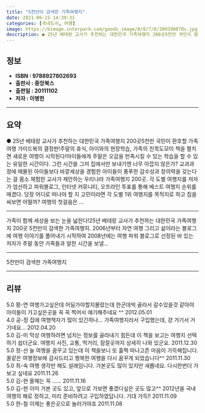 ```yaml
---
title: "5천만이 검색한 가족여행지"
date: 2021-06-15 14:39:31
categories: [국내도서, 여행]
image: https://bimage.interpark.com/goods_image/0/8/7/8/209190878s.jpg
description: ● 25년 베테랑 교사가 추천하는 대한민국 가족여행지 200곳5천만 국민이 환호할 가족여행 가이드북의 결정판!주말의 휴식, 아이와의 현장학습, 가족의 친목도모이 책을 펼치면 새로운 여행이 시작된다!아이들에게 주말은 오감을 만족시킬 수 있는 학습을 할 수 있는 유일한 시간이다. 그런 시
---
```


## **정보**

- **ISBN : 9788927802693**
- **출판사 : 중앙북스**
- **출판일 : 20111102**
- **저자 : 이병헌**

------



## **요약**

●  25년 베테랑 교사가 추천하는 대한민국 가족여행지 200곳5천만 국민이 환호할 가족여행 가이드북의 결정판!주말의 휴식, 아이와의 현장학습, 가족의 친목도모이 책을 펼치면 새로운 여행이 시작된다!아이들에게 주말은 오감을 만족시킬 수 있는 학습을 할 수 있는 유일한 시간이다. 그런 시간을 그저 집에서만 보내기엔 너무 아깝지 않은가? 교과과정에 매몰된 아이들보다 바깥세상을 경험한 아이들이 풍푸한 감수성과 창의력을 갖는다는 걸 몸소 체험한 교사가 제안하는 우리나라 가족여행지 200곳. 각 도별 여행지를 저자가 엄선하고 파워블로그, 인터넷 커뮤니티, 오프라인 투표를 통해 베스트 여행지 순위를 매겼다. 당장 어디로 떠나야 할 지 고민이라면 각 도별 1위 여행지를 목적지로 하고 짐을 싸보면 어떨까? 여행의 첫걸음은 ...

------

가족이 함께 세상을 보는 눈을 넓힌다!25년 베테랑 교사가 추천하는 대한민국 가족여행지 200곳 5천만이 검색한 가족여행지. 2006년부터 자연 여행 그리고 삶이라는 블로그에 여행 이야기를 풀어내기 시작하여 2008년에는 여행 파워 블로그로 선정된 바 있는 저자가 주말 동안 가족들과 알찬 시간을 보낼... 

------


5천만이 검색한 가족여행지 

------


## **리뷰** 

5.0 황-연 여행가고싶은데 어딜가야할지몰랐는데 한군데씩 골라서 갈수있을것 같아야아이들이 가고싶은곳을 꼭 꼭 찍어서 얘기해주네요 ^^ 2012.05.01 <br/>4.0 공-정 집에 여행책자가 많이 있긴하나... 가족여행지라서 구입했는데, 걍 거기서 거기네요... 2012.04.20 <br/>5.0 김-미 막상 여행하려면 넘치는 정보를 골라내기 힘든데 이 책을 보고는 여행지 선택하기 쉽더군요. 여행지 사진, 교통, 먹거리, 잠잘곳까지 상세히 나와 있군요. 2011.12.30 <br/>5.0 정-선 늘 여행을 꿈꾸고 있는데 이 책을보니 또 훌쩍 떠나고픈 마음이 가득해집니다.  꿀같은 여행정보에 감사드리고 행복한 여행을 다시 꿈꾸게 되었습니다^^ 2011.11.30 <br/>5.0 최-숙 여행 생각만 해도 설래임니다. 가본곳도 많이 있지만 새롭네요.  다시한번더 가보고 싶네요 2011.11.26 <br/>5.0 김-현 올해는 꼭 ...... 2011.11.16 <br/>5.0 김-현 이미 가본 곳도 있고, 앞으로 가보면 좋겠다싶은 곳도 많고^^ 2012년을 국내여행의 해로 정하고, 미리 준비하려고 구입하였답니다. 기대 가득!! 2011.11.09 <br/>5.0 한-철 이제는 좋은곳으로 놀러가야죠 2011.11.08 <br/>
